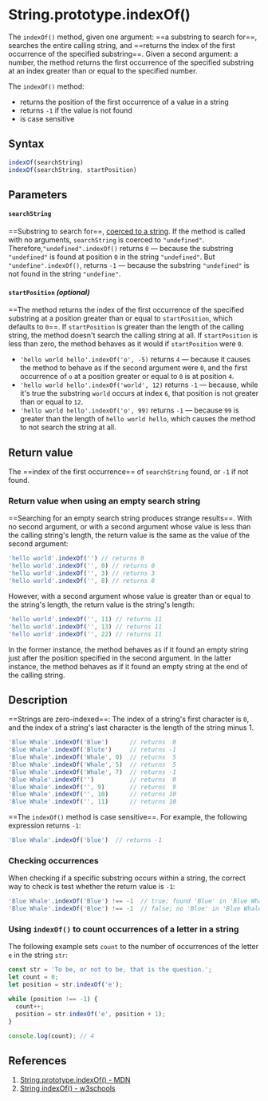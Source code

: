 # String.prototype.indexOf()

The `indexOf()` method, given one argument: ==a substring to search for==, searches the entire calling string, and ==returns the index of the first occurrence of the specified substring==. Given a second argument: a number, the method returns the first occurrence of the specified substring at an index greater than or equal to the specified number.

The `indexOf()` method:

- returns the position of the first occurrence of a value in a string
- returns `-1` if the value is not found
- is case sensitive

## Syntax

```js
indexOf(searchString)
indexOf(searchString, startPosition)
```

## Parameters

#### `searchString`

==Substring to search for==, [coerced to a string](https://developer.mozilla.org/en-US/docs/Web/JavaScript/Reference/Global_Objects/String#string_coercion). If the method is called with no arguments, `searchString` is coerced to `"undefined"`. Therefore,`"undefined".indexOf()` returns `0` — because the substring `"undefined"` is found at position `0` in the string `"undefined"`. But `"undefine".indexOf()`, returns `-1` — because the substring `"undefined"` is not found in the string `"undefine"`.

#### `startPosition` _(optional)_

==The method returns the index of the first occurrence of the specified substring at a position greater than or equal to `startPosition`, which defaults to `0`==. If `startPosition` is greater than the length of the calling string, the method doesn't search the calling string at all. If `startPosition` is less than zero, the method behaves as it would if `startPosition` were `0`.

- `'hello world hello'.indexOf('o', -5)` returns `4` — because it causes the method to behave as if the second argument were `0`, and the first occurrence of `o` at a position greater or equal to `0` is at position `4`.
- `'hello world hello'.indexOf('world', 12)` returns `-1` — because, while it's true the substring `world` occurs at index `6`, that position is not greater than or equal to `12`.
- `'hello world hello'.indexOf('o', 99)` returns `-1` — because `99` is greater than the length of `hello world hello`, which causes the method to not search the string at all.

## Return value

The ==index of the first occurrence== of `searchString` found, or `-1` if not found.

### Return value when using an empty search string

==Searching for an empty search string produces strange results==. With no second argument, or with a second argument whose value is less than the calling string's length, the return value is the same as the value of the second argument:

```js
'hello world'.indexOf('') // returns 0
'hello world'.indexOf('', 0) // returns 0
'hello world'.indexOf('', 3) // returns 3
'hello world'.indexOf('', 8) // returns 8
```

However, with a second argument whose value is greater than or equal to the string's length, the return value is the string's length:

```js
'hello world'.indexOf('', 11) // returns 11
'hello world'.indexOf('', 13) // returns 11
'hello world'.indexOf('', 22) // returns 11
```

In the former instance, the method behaves as if it found an empty string just after the position specified in the second argument. In the latter instance, the method behaves as if it found an empty string at the end of the calling string.

## Description

==Strings are zero-indexed==: The index of a string's first character is `0`, and the index of a string's last character is the length of the string minus 1.

```js
'Blue Whale'.indexOf('Blue')      // returns  0
'Blue Whale'.indexOf('Blute')     // returns -1
'Blue Whale'.indexOf('Whale', 0)  // returns  5
'Blue Whale'.indexOf('Whale', 5)  // returns  5
'Blue Whale'.indexOf('Whale', 7)  // returns -1
'Blue Whale'.indexOf('')          // returns  0
'Blue Whale'.indexOf('', 9)       // returns  9
'Blue Whale'.indexOf('', 10)      // returns 10
'Blue Whale'.indexOf('', 11)      // returns 10
```

==The `indexOf()` method is case sensitive==. For example, the following expression returns `-1`:

```js
'Blue Whale'.indexOf('blue')  // returns -1
```

### Checking occurrences

When checking if a specific substring occurs within a string, the correct way to check is test whether the return value is `-1`:

```js
'Blue Whale'.indexOf('Blue') !== -1  // true; found 'Blue' in 'Blue Whale'
'Blue Whale'.indexOf('Bloe') !== -1  // false; no 'Bloe' in 'Blue Whale'
```

### Using `indexOf()` to count occurrences of a letter in a string

The following example sets `count` to the number of occurrences of the letter `e` in the string `str`:

```js
const str = 'To be, or not to be, that is the question.';
let count = 0;
let position = str.indexOf('e');

while (position !== -1) {
  count++;
  position = str.indexOf('e', position + 1);
}

console.log(count); // 4
```

## References

1. [String.prototype.indexOf() - MDN](https://developer.mozilla.org/en-US/docs/Web/JavaScript/Reference/Global_Objects/String/indexOf)
2. [String indexOf() - w3schools](https://www.w3schools.com/jsref/jsref_indexof.asp)